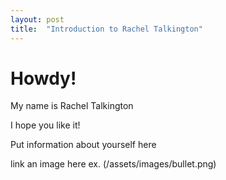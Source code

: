 ```yaml
---
layout: post
title:  "Introduction to Rachel Talkington"
---
```


# Howdy!

My name is Rachel Talkington

I hope you like it!

Put information about yourself here

link an image here ex. (/assets/images/bullet.png)
